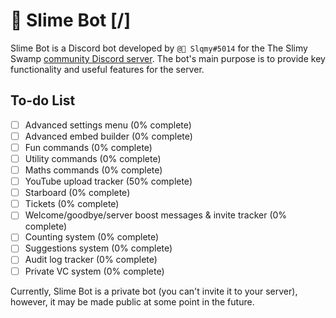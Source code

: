 # 🌳 Slime Bot [/]

Slime Bot is a Discord bot developed by `@🍉 Slqmy#5014` for the The Slimy Swamp [community Discord server](https://www.discord.gg/SjAGgJaCYc).
The bot's main purpose is to provide key functionality and useful features for the server.

## To-do List

- [ ] Advanced settings menu (0% complete)
- [ ] Advanced embed builder (0% complete)
- [ ] Fun commands (0% complete)
- [ ] Utility commands (0% complete)
- [ ] Maths commands (0% complete)
- [ ] YouTube upload tracker (50% complete)
- [ ] Starboard (0% complete)
- [ ] Tickets (0% complete)
- [ ] Welcome/goodbye/server boost messages & invite tracker (0% complete)
- [ ] Counting system (0% complete)
- [ ] Suggestions system (0% complete)
- [ ] Audit log tracker (0% complete)
- [ ] Private VC system (0% complete)

Currently, Slime Bot is a private bot (you can't invite it to your server), however, it may be made public at some point in the future.
